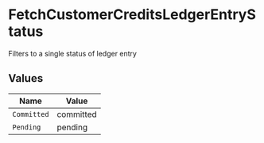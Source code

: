 # FetchCustomerCreditsLedgerEntryStatus

Filters to a single status of ledger entry


## Values

| Name        | Value       |
| ----------- | ----------- |
| `Committed` | committed   |
| `Pending`   | pending     |